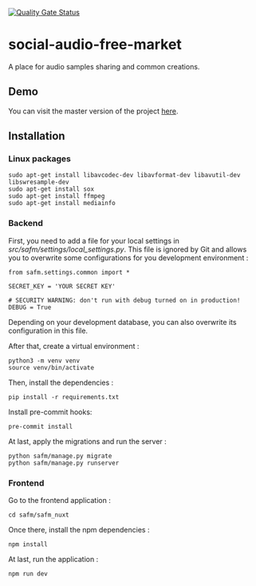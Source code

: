 [![Quality Gate Status](https://sonarcloud.io/api/project_badges/measure?project=HE-Arc_social-audio-free-market&metric=alert_status)](https://sonarcloud.io/dashboard?id=HE-Arc_social-audio-free-market)

# social-audio-free-market

A place for audio samples sharing and common creations.

## Demo

You can visit the master version of the project [here](https://safmarket.srvz-webapp.he-arc.ch/).

## Installation

### Linux packages

```
sudo apt-get install libavcodec-dev libavformat-dev libavutil-dev libswresample-dev
sudo apt-get install sox
sudo apt-get install ffmpeg
sudo apt-get install mediainfo
```

### Backend

First, you need to add a file for your local settings in *src/safm/settings/local_settings.py*. This file is ignored by Git and allows you to overwrite some configurations for you development environment :

```
from safm.settings.common import *

SECRET_KEY = 'YOUR SECRET KEY'

# SECURITY WARNING: don't run with debug turned on in production!
DEBUG = True
```

Depending on your development database, you can also overwrite its configuration in this file.

After that, create a virtual environment :

```
python3 -m venv venv
source venv/bin/activate
```

Then, install the dependencies :

```
pip install -r requirements.txt
```

Install pre-commit hooks:

```
pre-commit install
```

At last, apply the migrations and run the server :

```
python safm/manage.py migrate
python safm/manage.py runserver
```

### Frontend

Go to the frontend application :

```
cd safm/safm_nuxt
```

Once there, install the npm dependencies :

```
npm install
```

At last, run the application :

```
npm run dev
```
